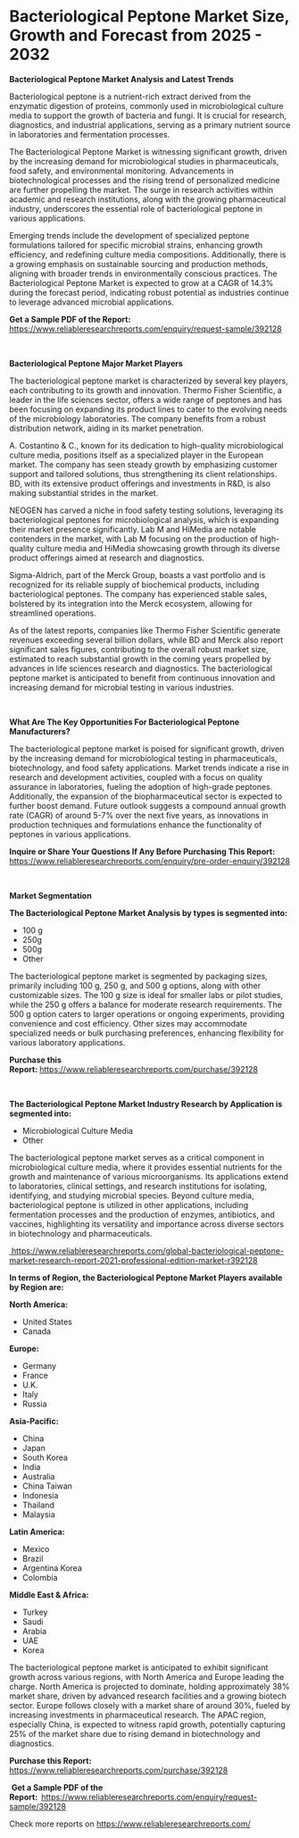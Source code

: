 <p><h1>Bacteriological Peptone Market Size, Growth and Forecast from 2025 - 2032</h1></p><p><strong>Bacteriological Peptone Market Analysis and Latest Trends</strong></p>
<p><p>Bacteriological peptone is a nutrient-rich extract derived from the enzymatic digestion of proteins, commonly used in microbiological culture media to support the growth of bacteria and fungi. It is crucial for research, diagnostics, and industrial applications, serving as a primary nutrient source in laboratories and fermentation processes.</p><p>The Bacteriological Peptone Market is witnessing significant growth, driven by the increasing demand for microbiological studies in pharmaceuticals, food safety, and environmental monitoring. Advancements in biotechnological processes and the rising trend of personalized medicine are further propelling the market. The surge in research activities within academic and research institutions, along with the growing pharmaceutical industry, underscores the essential role of bacteriological peptone in various applications.</p><p>Emerging trends include the development of specialized peptone formulations tailored for specific microbial strains, enhancing growth efficiency, and redefining culture media compositions. Additionally, there is a growing emphasis on sustainable sourcing and production methods, aligning with broader trends in environmentally conscious practices. The Bacteriological Peptone Market is expected to grow at a CAGR of 14.3% during the forecast period, indicating robust potential as industries continue to leverage advanced microbial applications.</p></p>
<p><strong>Get a Sample PDF of the Report:&nbsp;</strong> <a href="https://www.reliableresearchreports.com/enquiry/request-sample/392128?utm_campaign=2487&utm_medium=2&utm_source=Github&utm_content=ia&utm_term=29032025&utm_id=bacteriological-peptone">https://www.reliableresearchreports.com/enquiry/request-sample/392128</a></p>
<p>&nbsp;</p>
<p><strong>Bacteriological Peptone Major Market Players</strong></p>
<p><p>The bacteriological peptone market is characterized by several key players, each contributing to its growth and innovation. Thermo Fisher Scientific, a leader in the life sciences sector, offers a wide range of peptones and has been focusing on expanding its product lines to cater to the evolving needs of the microbiology laboratories. The company benefits from a robust distribution network, aiding in its market penetration.</p><p>A. Costantino & C., known for its dedication to high-quality microbiological culture media, positions itself as a specialized player in the European market. The company has seen steady growth by emphasizing customer support and tailored solutions, thus strengthening its client relationships. BD, with its extensive product offerings and investments in R&D, is also making substantial strides in the market.</p><p>NEOGEN has carved a niche in food safety testing solutions, leveraging its bacteriological peptones for microbiological analysis, which is expanding their market presence significantly. Lab M and HiMedia are notable contenders in the market, with Lab M focusing on the production of high-quality culture media and HiMedia showcasing growth through its diverse product offerings aimed at research and diagnostics.</p><p>Sigma-Aldrich, part of the Merck Group, boasts a vast portfolio and is recognized for its reliable supply of biochemical products, including bacteriological peptones. The company has experienced stable sales, bolstered by its integration into the Merck ecosystem, allowing for streamlined operations.</p><p>As of the latest reports, companies like Thermo Fisher Scientific generate revenues exceeding several billion dollars, while BD and Merck also report significant sales figures, contributing to the overall robust market size, estimated to reach substantial growth in the coming years propelled by advances in life sciences research and diagnostics. The bacteriological peptone market is anticipated to benefit from continuous innovation and increasing demand for microbial testing in various industries.</p></p>
<p>&nbsp;</p>
<p><strong>What Are The Key Opportunities For Bacteriological Peptone Manufacturers?</strong></p>
<p><p>The bacteriological peptone market is poised for significant growth, driven by the increasing demand for microbiological testing in pharmaceuticals, biotechnology, and food safety applications. Market trends indicate a rise in research and development activities, coupled with a focus on quality assurance in laboratories, fueling the adoption of high-grade peptones. Additionally, the expansion of the biopharmaceutical sector is expected to further boost demand. Future outlook suggests a compound annual growth rate (CAGR) of around 5-7% over the next five years, as innovations in production techniques and formulations enhance the functionality of peptones in various applications.</p></p>
<p><strong>Inquire or Share Your Questions If Any Before Purchasing This Report:</strong> <a href="https://www.reliableresearchreports.com/enquiry/pre-order-enquiry/392128?utm_campaign=2487&utm_medium=2&utm_source=Github&utm_content=ia&utm_term=29032025&utm_id=bacteriological-peptone">https://www.reliableresearchreports.com/enquiry/pre-order-enquiry/392128</a></p>
<p>&nbsp;</p>
<p><strong>Market Segmentation</strong></p>
<p><strong>The Bacteriological Peptone Market Analysis by types is segmented into:</strong></p>
<p><ul><li>100 g</li><li>250g</li><li>500g</li><li>Other</li></ul></p>
<p><p>The bacteriological peptone market is segmented by packaging sizes, primarily including 100 g, 250 g, and 500 g options, along with other customizable sizes. The 100 g size is ideal for smaller labs or pilot studies, while the 250 g offers a balance for moderate research requirements. The 500 g option caters to larger operations or ongoing experiments, providing convenience and cost efficiency. Other sizes may accommodate specialized needs or bulk purchasing preferences, enhancing flexibility for various laboratory applications.</p></p>
<p><strong>Purchase this Report:&nbsp;</strong><a href="https://www.reliableresearchreports.com/purchase/392128?utm_campaign=2487&utm_medium=2&utm_source=Github&utm_content=ia&utm_term=29032025&utm_id=bacteriological-peptone">https://www.reliableresearchreports.com/purchase/392128</a></p>
<p>&nbsp;</p>
<p><strong>The Bacteriological Peptone Market Industry Research by Application is segmented into:</strong></p>
<p><ul><li>Microbiological Culture Media</li><li>Other</li></ul></p>
<p><p>The bacteriological peptone market serves as a critical component in microbiological culture media, where it provides essential nutrients for the growth and maintenance of various microorganisms. Its applications extend to laboratories, clinical settings, and research institutions for isolating, identifying, and studying microbial species. Beyond culture media, bacteriological peptone is utilized in other applications, including fermentation processes and the production of enzymes, antibiotics, and vaccines, highlighting its versatility and importance across diverse sectors in biotechnology and pharmaceuticals.</p></p>
<p><a href="https://www.reliableresearchreports.com/global-bacteriological-peptone-market-research-report-2021-professional-edition-market-r392128?utm_campaign=2487&utm_medium=2&utm_source=Github&utm_content=ia&utm_term=29032025&utm_id=bacteriological-peptone">&nbsp;https://www.reliableresearchreports.com/global-bacteriological-peptone-market-research-report-2021-professional-edition-market-r392128</a></p>
<p><strong>In terms of Region, the Bacteriological Peptone Market Players available by Region are:</strong></p>
<p>
    <p> <strong> North America: </strong>
        <ul>
            <li>United States</li>
            <li>Canada</li>
        </ul>
        </p> 
    <p> <strong> Europe: </strong>
        <ul>
            <li>Germany</li>
            <li>France</li>
            <li>U.K.</li>
            <li>Italy</li>
            <li>Russia</li>
        </ul>
        </p> 
    <p> <strong> Asia-Pacific: </strong>
        <ul>
            <li>China</li>
            <li>Japan</li>
            <li>South Korea</li>
            <li>India</li>
            <li>Australia</li>
            <li>China Taiwan</li>
            <li>Indonesia</li>
            <li>Thailand</li>
            <li>Malaysia</li>
        </ul>
        </p> 
    <p> <strong> Latin America: </strong>
        <ul>
            <li>Mexico</li>
            <li>Brazil</li>
            <li>Argentina Korea</li>
            <li>Colombia</li>
        </ul>
        </p> 
    <p> <strong> Middle East & Africa: </strong>
        <ul>
            <li>Turkey</li>
            <li>Saudi</li>
            <li>Arabia</li>
            <li>UAE</li>
            <li>Korea</li>
        </ul>
    </p>
    </p>
<p><p>The bacteriological peptone market is anticipated to exhibit significant growth across various regions, with North America and Europe leading the charge. North America is projected to dominate, holding approximately 38% market share, driven by advanced research facilities and a growing biotech sector. Europe follows closely with a market share of around 30%, fueled by increasing investments in pharmaceutical research. The APAC region, especially China, is expected to witness rapid growth, potentially capturing 25% of the market share due to rising demand in biotechnology and diagnostics.</p></p>
<p><strong>Purchase this Report: </strong><a href="https://www.reliableresearchreports.com/purchase/392128?utm_campaign=2487&utm_medium=2&utm_source=Github&utm_content=ia&utm_term=29032025&utm_id=bacteriological-peptone">https://www.reliableresearchreports.com/purchase/392128</a></p>
<p>&nbsp;<strong>Get a Sample PDF of the Report:&nbsp;&nbsp;</strong><a href="https://www.reliableresearchreports.com/enquiry/request-sample/392128?utm_campaign=2487&utm_medium=2&utm_source=Github&utm_content=ia&utm_term=29032025&utm_id=bacteriological-peptone">https://www.reliableresearchreports.com/enquiry/request-sample/392128</a></p>
<p><strong></strong></p>
<p>Check more reports on <a href="https://www.reliableresearchreports.com/?utm_campaign=2487&utm_medium=2&utm_source=Github&utm_content=ia&utm_term=29032025&utm_id=bacteriological-peptone">https://www.reliableresearchreports.com/</a></p>